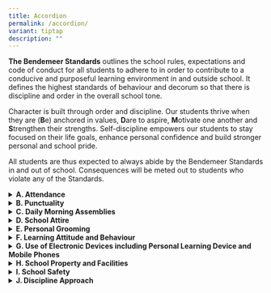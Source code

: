 ```yaml
---
title: Accordion
permalink: /accordion/
variant: tiptap
description: ""
---
```

<p><strong>The Bendemeer Standards</strong> outlines the school rules, expectations
and code of conduct for all students to adhere to in order to contribute
to a conducive and purposeful learning environment in and outside school.
It defines the highest standards of behaviour and decorum so that there
is discipline and order in the overall school tone.</p>
<p>Character is built through order and discipline. Our students thrive when
they are (<strong>B</strong>e) anchored in values, <strong>D</strong>are
to aspire, <strong>M</strong>otivate one another and <strong>S</strong>trengthen
their strengths. Self-discipline empowers our students to stay focused
on their life goals, enhance personal confidence and build stronger personal
and school pride.</p>
<p>All students are thus expected to always abide by the Bendemeer Standards
in and out of school. Consequences will be meted out to students who violate
any of the Standards.</p>
<p></p>
<div data-type="detailGroup" class="isomer-accordion isomer-accordion-white">
<details class="isomer-details">
<summary><strong>A. Attendance</strong>
</summary>
<div data-type="detailsContent" class="isomer-details-content">
<ul data-tight="true" class="tight">
<li>
<p>Any absenteeism for any school day, including Co-Curricular Activities
(CCAs), and/or school planned programmes must be accompanied by an official
medical certificate (MC) from a medical practitioner registered with the
Singapore Medical Association.</p>
</li>
<li>
<p>Parent/Guardian’s letter is only accepted for three days of absence per
semester.</p>
</li>
<li>
<p>Only a MC is allowed for student’s absence from any assessment (school-based
assessment or national examinations).</p>
</li>
<li>
<p>The MC or parent/guardian’s letter must be submitted within <u>one</u> day
upon return to school. The school reserves the right to request for any
documentation where required. Failing which, the student will obtain a
zero mark.</p>
</li>
<li>
<p>Any wilful absenteeism will be severely dealt with. Truancy is a serious
offence. Students who are absent without valid reasons will face serious
disciplinary consequences.</p>
</li>
<li>
<p>Students are not allowed to leave the school before his/her last period
ends.</p>
</li>
<li>
<p>In the event that a student is unwell during school hours, the School’s
administrative personnel will inform the student’s parent or legal guardian
to take him/her to see a medical doctor or home from school.</p>
</li>
<li>
<p>Students should not travel overseas during the school days. Written permission
must be sought from the Principal should there be a valid reason to. &nbsp;</p>
</li>
</ul>
</div>
</details>
<details class="isomer-details">
<summary><strong>B. Punctuality</strong>
</summary>
<div data-type="detailsContent" class="isomer-details-content">
<p>Punctuality reflects self-discipline and respect, and is critical to students’
academic achievement.</p>
<ul data-tight="true" class="tight">
<li>
<p>Students are expected to be present at the assembly area for our flag-raising
ceremony and attendance-taking at <em><u>7.30am sharp. </u></em>Table 1
reflects the assembly area for the school days. Those who are not present
at 7.30am are considered late.</p>
</li>
<li>
<p>Students are expected to be punctual for all school-related programmes
and activities, including lessons, assessments, CCA sessions and/or other
school-planned or facilitated activities in or outside school.</p>
</li>
<li>
<p>Students are expected to submit quality homework/tasks on time. Any delay
may result in consequences such as a reduction in marks.</p>
</li>
</ul>
</div>
</details>
<details class="isomer-details">
<summary><strong>C.&nbsp;Daily Morning Assemblies</strong>
</summary>
<div data-type="detailsContent" class="isomer-details-content">
<p>Our daily morning assemblies allow us to gather as a school community
to start the day right through the flag-raising, singing of our National
Anthem and recital of our Pledge.&nbsp;The morning music played at 7.23am
is a signal for students to make their way quickly to the assembly area,
if they are not there yet.</p>
<ul data-tight="true" class="tight">
<li>
<p>All students are expected to be present at the assembly for our flag-raising
ceremony and attendance-taking at <em><u>7.30am sharp</u></em>.</p>
</li>
<li>
<p>Monday Morning Assemblies:</p>
<ul data-tight="true" class="tight">
<li>
<p>Students are expected to be their full school uniform with school tie
for every Monday Morning Assembly.</p>
</li>
<li>
<p>Students must sing the School Song and recite the Student Bendemeerian
Code with pride and respect.</p>
</li>
<li>
<p>Students may only remove their school tie after Monday Morning Assembly
in their respective classrooms.</p>
</li>
</ul>
</li>
<li>
<p><strong>Students who are Singapore Citizens must sing the National Anthem and take the Pledge. Students will take the Pledge with the right fist placed over the heart. </strong>All
students must show respect and stand at attention during the flag-raising
ceremony where the National Anthem is being sung and the Pledge is being
recited, and when announcements are made, and attendance is being taken.</p>
</li>
</ul>
</div>
</details>
<details class="isomer-details">
<summary><strong>D. School Attire</strong>
</summary>
<div data-type="detailsContent" class="isomer-details-content">
<p>Wearing our school uniforms appropriately and neatly reflects commitment,
respect and a sense of belonging to the school community. Students are
expected to be presentable in our school attire to reflect personal and
school pride at all times.</p>
<ul data-tight="true" class="tight">
<li>
<p><strong>Students are to wear the prescribed school uniform. Any modification to the uniform is not allowed.</strong>
</p>
</li>
<li>
<p>Students are expected to be in their full school uniform with school tie
for every Monday Morning Assembly, school events such as Speech &amp; Awards
Day, and any other events specified.</p>
</li>
<li>
<p>Students are expected to be properly attired and presentable in the school
full and half uniform at all times (except full school uniform for Monday
Morning Assemblies), with the exception of Physical Education (PE) lessons
and CCA sessions where the PE and CCA attires are permitted.&nbsp;</p>
</li>
<li>
<p>Only approved Class and CCA T-shirts may be worn on odd week Fridays and
even week Thursdays.</p>
</li>
<li>
<p>All school shirts/blouses and T-shirts are to be neatly tucked in at all
times, whether students are in and out of school. The only exception is
when students are having their PE lessons or sports CCA sessions.</p>
</li>
<li>
<p>Students are expected to change into half uniform immediately after their
PE lessons.</p>
</li>
<li>
<p>School bottoms (bermudas, pants, shorts and skirts) must be worn at the
waist. School bermudas and skirts must be at knee’s length while school
pants with the school belt must cover the ankles and cannot be tapered.</p>
</li>
<li>
<p>Students are expected to wear only 100% white socks that cover above the
ankles, and mainly white shoes for school. No other footwear is permitted
unless permission is sought through parents/guardian’s letter and supporting
medical documents from the Form Teacher(s) and Year Head on medical grounds.</p>
</li>
<li>
<p>Students who fail to meet the required standard of the school will be
required to rectify the problem before they are allowed to join in the
lesson.</p>
</li>
<li>
<p>Students are expected to come to school and return home in their school
uniform.</p>
</li>
</ul>
</div>
</details>
<details class="isomer-details">
<summary><strong>E. Personal Grooming</strong>
</summary>
<div data-type="detailsContent" class="isomer-details-content">
<p>Proper personal grooming fosters self-confidence and is critical to nurturing
one’s growing identity as a self-respecting and self-disciplined young
adult.</p>
<ul data-tight="true" class="tight">
<li>
<p>Students are expected to be well-groomed at all times. This includes caring
for their personal hygiene, cleanliness and school attire.</p>
</li>
<li>
<p><strong>Male students must be clean-shaven and neat in appearance at all times.</strong>
</p>
</li>
<li>
<p>Spot checks on students’ school attire and personal grooming is conducted
every morning and at other appropriate times. Students who fail to comply
with the standards expected will face disciplinary consequences.</p>
</li>
<li>
<p>Students are to refer to <strong>Annex A</strong> for the <strong>Personal Grooming Standards</strong>.</p>
</li>
</ul>
</div>
</details>
<details class="isomer-details">
<summary><strong>F. Learning Attitude and Behaviour</strong>
</summary>
<div data-type="detailsContent" class="isomer-details-content">
<p>A positive learning attitude and behaviour towards learning brings one
midway towards success. Students are encouraged to be fully engaged and
respectful during all school lessons and activities.&nbsp; &nbsp;</p>
<ul data-tight="true" class="tight">
<li>
<p>All students are expected to be punctual for their lessons and school
activities. Attendance will be taken at the start of each lesson. Perpetual
latecomers will face disciplinary actions.</p>
</li>
<li>
<p>Students are reminded to be respectful to all teachers and school staff,
including administrative, logistics and cleaning personnel and fellow students.
They are to greet them respectfully.</p>
</li>
<li>
<p>Students must have the necessary learning materials (e.g. stationery,
books, notes) so that proper learning can take place. Students are encouraged
to share with their Form Teacher(s) should there be any difficulties purchasing
them. Recalcitrant students who always do not have their materials may
face disciplinary consequences.</p>
</li>
<li>
<p>Students are expected to be attentive, participate actively during lessons,
file and organize their files and notes, and submit quality assignments
and homework punctually. They are reminded to consult teachers when in
doubt.</p>
</li>
<li>
<p>Students are expected to seek permission from their teachers if there
is a need to leave the classroom/learning venue with a Lesson Exit Pass
issued by the teacher. Without which, they may face disciplinary actions
for leaving.</p>
</li>
<li>
<p>Students are expected to keep all learning venues clean, neat and tidy
at all times. All fans, lights and air purifiers are to be switched off
when not in use. Classrooms are to be locked by the Class Chairperson when
no one is in the classroom.</p>
</li>
<li>
<p>No food or sweetened drinks are to be brought from the canteen to the
classrooms. All food and sweetened drinks are to be consumed in the school
canteen. Only dry snacks are permitted to be taken in the classrooms with
the teacher’s permission.</p>
</li>
<li>
<p><strong>All students are not allowed to have any weapon in their possession. They are also not allowed to bring any weapon-like item which can be used or intended to be used to cause harm to self or others.</strong>
</p>
</li>
</ul>
</div>
</details>
<details class="isomer-details">
<summary><strong>G. Use of Electronic Devices including Personal Learning Device and Mobile Phones</strong>
</summary>
<div data-type="detailsContent" class="isomer-details-content">
<p>Students are to exercise self-discipline and responsibility in managing
their use of electronic devices (e.g., mobile phones, headphones, tablets,
gaming consoles) so that the quality of learning is not compromised. They
are also expected to be discerning, respectful and responsible in their
online/cyber behaviour.&nbsp;</p>
<ul data-tight="true" class="tight">
<li>
<p>Personal electronic devices such as mobile phones, earphones or game consoles
are not allowed during any school-organised learning activity which includes
lessons, outside/after school activities (e.g. learning journeys and competitions)
and CCA sessions.</p>
</li>
<li>
<p>All mobile phones are to be switched off and kept inside students’ lockers
before the start of the first period till the last period.</p>
</li>
<li>
<p>Mobile phones may be retrieved during recess and lunch breaks but must
be immediately kept in their lockers before the start of the period after
recess/lunch.</p>
</li>
<li>
<p>Students who use their electronic devices such as the mobile phones during
curriculum time will have their devices/mobile phones confiscated. Recalcitrant
students will face disciplinary consequences.</p>
</li>
<li>
<p>Students are expected to ensure responsible and ethical use of technology,
including their electronic devices and the internet. It should not bring
disrepute to themselves, the school, any staff or student, and not infringe
on the laws.</p>
</li>
<li>
<p>Any misuse or inappropriate use to abuse or hurt the school, staff, students
or member of the public will have their devices confiscated. They are also
subjected to severe disciplinary actions.</p>
</li>
<li>
<p>Inappropriate behaviour includes spam, scamming/phishing, personal attacks,
accessing/possessing/circulating pornography, posting of materials that
are inappropriate on any platforms, taking of photographs and videos of
school staff, students or any member of the public without their permission.</p>
</li>
<li>
<p>Smartwatches are not permitted for communication (e.g., calls and text
messages) during school hours. Smartwatches are not permitted during school-based
assessment and national examinations. Any student caught using will be
taken as cheating and a zero mark will be given.</p>
</li>
<li>
<p>All Personal Learning Devices (PLDs) must be stored in the student lockers
during school hours unless actively being used for learning purposes as
directed by a teacher. Students must safe-keep their PLDs in their lockers
when they leave their classroom during recess, lunch, PE lessons, CCA sessions
or any out-of-class activities that do not require the use of PLDs.</p>
<ul data-tight="true" class="tight">
<li>
<p>PLDs should be switched off and placed securely within the lockers to
prevent accidental damage or disruption during class time.</p>
</li>
<li>
<p>Students are responsible for keeping their PLDs charged and ready for
use when needed for instructional/learning activities.</p>
</li>
<li>
<p>Students are to bring their PLDs home daily to be charged fully before
bringing them back to school the next school day. Strictly no storage of
PLDs inside the lockers overnight.</p>
</li>
</ul>
</li>
<li>
<p>Students are responsible for the safekeeping of their items stored including
their personal electronic devices such as their mobile phones and their
PLDs. The school is not responsible for any loss or damage to the items
stored in the lockers.</p>
</li>
<li>
<p>The use of PLD and School ICT resources is also guided by the Acceptable
Use Policy (AUP).</p>
</li>
<li>
<p>Any loss of personal items or PLDs must be reported to the Form Teacher(s),
Head of Department/Subject Head of ICT immediately.</p>
</li>
</ul>
</div>
</details>
<details class="isomer-details">
<summary><strong>H. School Property and Facilities</strong>
</summary>
<div data-type="detailsContent" class="isomer-details-content">
<p>Keeping our school clean and well-maintained is everyone’s responsibility.
Having well-maintained school premises and facilities is important to our
safety and well-being.</p>
<ul data-tight="true" class="tight">
<li>
<p>Students are expected to take responsibility for the cleanliness of the
school environment. Students should maintain a conducive learning environment
by keeping all learning venues (such as the classrooms and laboratories/workshops/kitchens/music
room/field) and common spaces (such as the School Canteen, Library, Student
Café and Study Areas) clean and tidy after use.</p>
</li>
<li>
<p>Students are also expected to take the initiative to pick up litter to
keep the school compound clean.</p>
</li>
<li>
<p>Students are expected to take good care of school property such as student
tables, chairs, lockers, toilets, canteen and classroom IT facilities among
others.</p>
</li>
<li>
<p>Students are to report damage or misuse of school property immediately
to the school staff.</p>
</li>
<li>
<p>Students who have damaged any school property are expected to admit to
the mistake and make good any damage. He/She may face any disciplinary
consequences.</p>
</li>
</ul>
</div>
</details>
<details class="isomer-details">
<summary><strong>I. School Safety</strong>
</summary>
<div data-type="detailsContent" class="isomer-details-content">
<p>Besides ensuring the good condition of the school, it is also every student’s
responsibility to ensure the school compound and facilities are safe and
secure.</p>
<ul data-tight="true" class="tight">
<li>
<p>Students must maintain the safety of self and others by reporting to a
teacher immediately when any inappropriate behaviour is taking place.&nbsp;</p>
</li>
<li>
<p>Students will only use the special rooms such as the Science laboratories,
D&amp;T workshops, FCE kitchens, Music/Art rooms, computer laboratories
and other special rooms under the supervision of a teacher.</p>
</li>
<li>
<p>Students will not activate the fire extinguishers, fire hose reels and
fire alarms unless for emergency purposes.</p>
</li>
<li>
<p>Students are not permitted to enter the Staff Rooms unless accompanied
by a teacher.</p>
</li>
</ul>
</div>
</details>
<details class="isomer-details">
<summary><strong>J. Discipline Approach</strong>
</summary>
<div data-type="detailsContent" class="isomer-details-content">
<p>Students learn well when there is order and discipline. They also need
care, encouragement and space to learn from mistakes, reflect on them and
make improvements. Our discipline approach adopts an educative process
to guide students to develop self-management and responsible decision-making.
Disciplinary consequences help them to learn the consequences of their
inappropriate actions and poor choices, and take responsibility not to
repeat their mistakes.</p>
<p>Refer to <strong>Annex B</strong> for our <strong>Disciplinary Policy</strong>.</p>
<p>&nbsp;</p>
</div>
</details>
</div>
<p></p>